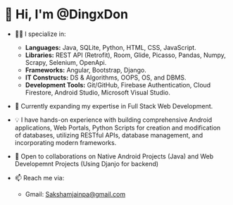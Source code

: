 # 👋 Hi, I'm @DingxDon

- 👨‍💻 I specialize in:
  - **Languages:** Java, SQLite, Python, HTML, CSS, JavaScript.
  - **Libraries:** REST API (Retrofit), Room, Glide, Picasso, Pandas, Numpy, Scrapy, Selenium, OpenApi.
  - **Frameworks:** Angular, Bootstrap, Django.
  - **IT Constructs:** DS & Algorithms, OOPS, OS, and DBMS.
  - **Development Tools:** Git/GitHub, Firebase Authentication, Cloud Firestore, Android Studio, Microsoft Visual Studio.

- 🌱 Currently expanding my expertise in Full Stack Web Development.

- 💡 I have hands-on experience with building comprehensive Android applications, Web Portals, Python Scripts for creation and modification of databases, utilizing RESTful APIs, database management, and incorporating modern frameworks.

- 🤝 Open to collaborations on Native Android Projects (Java) and Web Developemnt Projects (Using  Djanjo for backend)

- 📫 Reach me via:
  - Gmail: Sakshamjainpa@gmail.com


<!---
DingxDon/DingxDon is a ✨ special ✨ repository because its `README.md` (this file) appears on your GitHub profile.
You can click the Preview link to take a look at your changes.
--->
